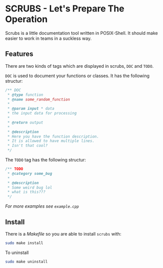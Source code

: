 # SCRUBS - Let's Prepare The Operation

Scrubs is a little documentation tool written in POSIX-Shell. It should make easier to work in teams in a suckless way.

## Features

There are two kinds of tags which are displayed in scrubs, `DOC` and `TODO`.

`DOC` is used to document your functions or classes. It has the following structur:

``` c++
/** DOC
 * @type function
 * @name some_random_function
 *
 * @param input * data
 * the input data for processing
 *
 * @return output
 *
 * @description
 * Here you have the function description.
 * It is allowed to have multiple lines.
 * Isn't that cool?
 */
```

The `TODO` tag has the following structur:

``` c++
/** TODO
 * @category some_bug
 *
 * @description
 * Some weird bug lol
 * what is this???
 */
```

*For more examples see `example.cpp`*

## Install

There is a *Makefile* so you are able to install `scrubs` with:

``` bash
sudo make install
```

To uninstall

``` bash
sudo make uninstall
```
